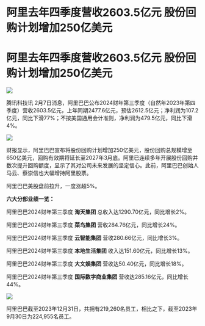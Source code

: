 # 阿里去年四季度营收2603.5亿元 股份回购计划增加250亿美元

# 阿里去年四季度营收2603.5亿元 股份回购计划增加250亿美元

![](https://inews.gtimg.com/news_bt/O1CRlTMwmxb6Fgx3yMRvt3DqmENyqsL2c29JoEMynCB5oAA/1000)

腾讯科技讯
2月7日消息，阿里巴巴公布2024财年第三季度（自然年2023年第四季度）营收2603.5亿元，上年同期2477.6亿元，预估2612.5亿元；净利润为107.2亿元，同比下滑77%；不按美国通用会计准则，净利润为479.5亿元，同比下滑4%。

![](https://inews.gtimg.com/news_bt/OvJ9Cgum1194uRG4jQB8zAtHedw8LxBJTXhFCNxlQHSKIAA/1000)

财报显示，阿里巴巴宣布将股份回购计划增加250亿美元，股份回购总规模增至650亿美元，回购有效期将延长至2027年3月底。阿里已连续多年开展股份回购并数次提升回购额度，显示了其对公司未来发展的坚定信心。此前，阿里巴巴创始人马云、蔡崇信也大幅增持阿里股票。

阿里巴巴美股盘前拉升，一度涨超5%。

**六大分部业绩一览：**

阿里巴巴2024财年第三季度 **淘天集团** 总收入达1290.70亿元，同比增长2%。

阿里巴巴2024财年第三季度 **菜鸟集团** 营收284.76亿元，同比增长24%。

阿里巴巴2024财年第三季度 **云智能集团** 营收280.66亿元，同比增长3%。

阿里巴巴2024财年第三季度 **本地生活集团** 收入达151.60亿元，同比增长13%。

阿里巴巴2024财年第三季度 **大文娱集团** 营收达50.40亿元，同比增长18%。

阿里巴巴2024财年第三季度 **国际数字商业集团** 营收达285.16亿元，同比增长44%。

![](https://inews.gtimg.com/news_bt/Oo3OtJUJ3TvHsUmn7Y_0lImCxqSp06e2gw5rpiqRfEH2UAA/1000)

阿里巴巴截至2023年12月31日，共拥有219,260名员工，相比之下，截至2023年9月30日为224,955名员工。

